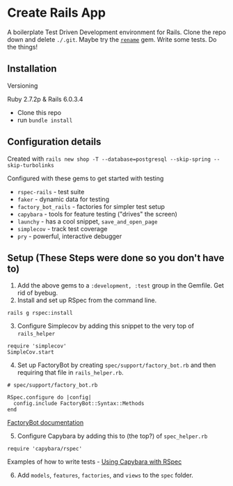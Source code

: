 # Create Rails App

A boilerplate Test Driven Development environment for Rails. Clone the repo down and delete `./.git`. Maybe try the [`rename`](https://github.com/morshedalam/rename) gem. Write some tests. Do the things!

## Installation

Versioning

Ruby 2.7.2p & Rails 6.0.3.4

- Clone this repo
- run `bundle install`

## Configuration details

Created with `rails new shop -T --database=postgresql --skip-spring --skip-turbolinks`

Configured with these gems to get started with testing

- `rspec-rails` - test suite
- `faker` - dynamic data for testing
- `factory_bot_rails` - factories for simpler test setup
- `capybara` - tools for feature testing ("drives" the screen)
- `launchy` - has a cool snippet, `save_and_open_page`
- `simplecov` - track test coverage
- `pry` - powerful, interactive debugger

## Setup (These Steps were done so you don't have to)

1. Add the above gems to a `:development, :test` group in the Gemfile. Get rid of byebug.
1. Install and set up RSpec from the command line.

```
rails g rspec:install
```

3. Configure Simplecov by adding this snippet to the very top of `rails_helper`

```
require 'simplecov'
SimpleCov.start
```

4. Set up FactoryBot by creating `spec/support/factory_bot.rb` and then requiring that file in `rails_helper.rb`.

```
# spec/support/factory_bot.rb

RSpec.configure do |config|
  config.include FactoryBot::Syntax::Methods
end
```

[FactoryBot documentation](https://github.com/thoughtbot/factory_bot/blob/master/GETTING_STARTED.md#configure-your-test-suite)

5. Configure Capybara by adding this to (the top?) of `spec_helper.rb`

```
require 'capybara/rspec'
```

Examples of how to write tests - [Using Capybara with RSpec](https://github.com/teamcapybara/capybara#using-capybara-with-rspec)

6. Add `models`, `features`, `factories`, and `views` to the `spec` folder.
